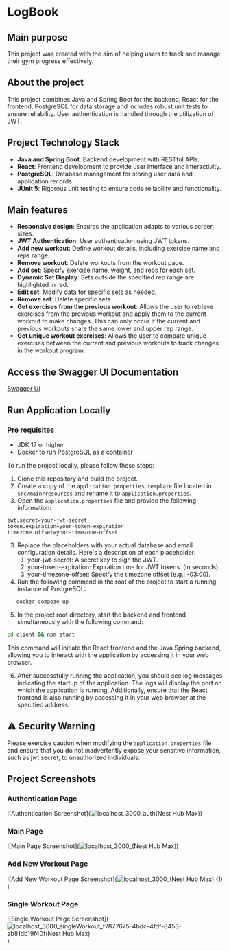 # LogBook 

## Main purpose
This project was created with the aim of helping users to track and manage their gym progress effectively.

## About the project
This project combines Java and Spring Boot for the backend, React for the frontend, PostgreSQL for data storage and includes robust unit tests to ensure reliability. User authentication is handled through the utilization of JWT. 

## Project Technology Stack
- **Java and Spring Boot**: Backend development with RESTful APIs.
- **React**: Frontend development to provide user interface and interactivity.
- **PostgreSQL**: Database management for storing user data and application records.
- **JUnit 5**: Rigorous unit testing to ensure code reliability and functionality.


## Main features
- **Responsive design**: Ensures the application adapts to various screen sizes. 
- **JWT Authentication**: User authentication using JWT tokens.
- **Add new workout**: Define workout details, including exercise name and reps range.
- **Remove workout**: Delete workouts from the workout page.
- **Add set**:  Specify exercise name, weight, and reps for each set.
- **Dynamic Set Display**: Sets outside the specified rep range are highlighted in red.
- **Edit set**:  Modify data for specific sets as needed.
- **Remove set**: Delete specific sets.
- **Get exercises from the previous workout**: Allows the user to retrieve exercises from the previous workout and apply them to the current workout to make changes. This can only occur if the current and previous workouts share the same lower and upper rep range.
- **Get unique workout exercises**: Allows the user to compare unique exercises between the current and previous workouts to track changes in the workout program.

## Access the Swagger UI Documentation
[Swagger UI](https://diegobp02.github.io/LogBook-Java/)

## Run Application Locally

### Pre requisites
- JDK 17 or higher
- Docker to run PostgreSQL as a container

To run the project locally, please follow these steps:

1. Clone this repository and build the project.
2. Create a copy of the `application.properties.template` file located in `src/main/resources` and rename it to `application.properties`.
3. Open the `application.properties` file and provide the following information:

```properties
jwt.secret=your-jwt-secret
token.expiration=your-token-expiration
timezone.offset=your-timezone-offset
```

3. Replace the placeholders with your actual database and email configuration details. Here's a description of each placeholder:
    1. your-jwt-secret: A secret key to sign the JWT.
    2. your-token-expiration: Expiration time for JWT tokens. (in seconds).
    3. your-timezone-offset: Specify the timezone offset (e.g.: -03:00).
4. Run the following command in the root of the project to start a running instance of PostgreSQL:

```bash
   docker compose up
```
   
5.  In the project root directory, start the backend and frontend simultaneously with the following command:

```bash
cd client && npm start
```

This command will initiate the React frontend and the Java Spring backend, allowing you to interact with the application by accessing it in your web browser.

6. After successfully running the application, you should see log messages indicating the startup of the application. The logs will display the port on which the application is running. Additionally, ensure that the React frontend is also running by accessing it in your web browser at the specified address.

## ⚠️ Security Warning

Please exercise caution when modifying the `application.properties` file and ensure that you do not inadvertently expose your sensitive information, such as jwt secret, to unauthorized individuals. 

## Project Screenshots

### Authentication Page
![Authentication Screenshot](![localhost_3000_auth(Nest Hub Max)](https://github.com/DiegoBP02/LogBook-Java/assets/103163622/1198aad9-69b4-4965-bbbd-68d89b56ddd8))

### Main Page
![Main Page Screenshot](![localhost_3000_(Nest Hub Max)](https://github.com/DiegoBP02/LogBook-Java/assets/103163622/3dcc1b5c-930a-4ae3-af42-37e56bcc0f33))

### Add New Workout Page
![Add New Workout Page Screenshot](![localhost_3000_(Nest Hub Max) (1)](https://github.com/DiegoBP02/LogBook-Java/assets/103163622/35d56ed4-7614-4a05-a93c-e48c4319bb1d))

### Single Workout Page
![Single Workout Page Screenshot](![localhost_3000_singleWorkout_f7877675-4bdc-4fdf-8453-ab81db19f40f(Nest Hub Max)](https://github.com/DiegoBP02/LogBook-Java/assets/103163622/1682c006-c332-4ca1-83fd-4ce28d6df1b8)
)
